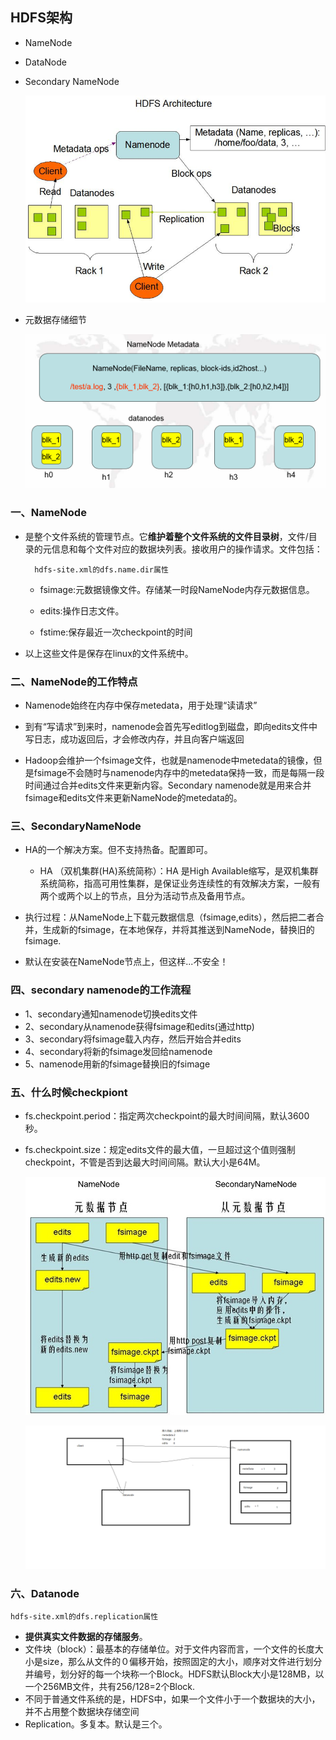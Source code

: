 ## HDFS架构

* NameNode
* DataNode
* Secondary NameNode

  ![](../HDFS/img/HDFS%20Architecure.png)
  
* 元数据存储细节  
    
    ![](../HDFS/img/%E5%85%83%E6%95%B0%E6%8D%AE%E5%AD%98%E5%82%A8%E7%BB%86%E8%8A%82.png)   
  
### 一、NameNode

* 是整个文件系统的管理节点。它**维护着整个文件系统的文件目录树**，文件/目录的元信息和每个文件对应的数据块列表。接收用户的操作请求。文件包括：
     
        hdfs-site.xml的dfs.name.dir属性
     
     * fsimage:元数据镜像文件。存储某一时段NameNode内存元数据信息。
     
     * edits:操作日志文件。
     
     * fstime:保存最近一次checkpoint的时间

* 以上这些文件是保存在linux的文件系统中。

### 二、NameNode的工作特点

* Namenode始终在内存中保存metedata，用于处理“读请求”

* 到有“写请求”到来时，namenode会首先写editlog到磁盘，即向edits文件中写日志，成功返回后，才会修改内存，并且向客户端返回

* Hadoop会维护一个fsimage文件，也就是namenode中metedata的镜像，但是fsimage不会随时与namenode内存中的metedata保持一致，而是每隔一段时间通过合并edits文件来更新内容。Secondary namenode就是用来合并fsimage和edits文件来更新NameNode的metedata的。

### 三、SecondaryNameNode

* HA的一个解决方案。但不支持热备。配置即可。
    
    * HA （双机集群(HA)系统简称）：HA 是High Available缩写，是双机集群系统简称，指高可用性集群，是保证业务连续性的有效解决方案，一般有两个或两个以上的节点，且分为活动节点及备用节点。

* 执行过程：从NameNode上下载元数据信息（fsimage,edits），然后把二者合并，生成新的fsimage，在本地保存，并将其推送到NameNode，替换旧的fsimage.

* 默认在安装在NameNode节点上，但这样...不安全！

 ### 四、secondary namenode的工作流程
 
* 1、secondary通知namenode切换edits文件
* 2、secondary从namenode获得fsimage和edits(通过http)
* 3、secondary将fsimage载入内存，然后开始合并edits
* 4、secondary将新的fsimage发回给namenode
* 5、namenode用新的fsimage替换旧的fsimage

### 五、什么时候checkpiont 

* fs.checkpoint.period：指定两次checkpoint的最大时间间隔，默认3600秒。 

* fs.checkpoint.size：规定edits文件的最大值，一旦超过这个值则强制checkpoint，不管是否到达最大时间间隔。默认大小是64M。

  ![](../HDFS/img/checkpiont.png)

  ![](../HDFS/img/checkPoint%E8%BF%87%E7%A8%8B.png)
  
### 六、Datanode

    hdfs-site.xml的dfs.replication属性

* **提供真实文件数据的存储服务**。
* 文件块（block）：最基本的存储单位。对于文件内容而言，一个文件的长度大小是size，那么从文件的０偏移开始，按照固定的大小，顺序对文件进行划分并编号，划分好的每一个块称一个Block。HDFS默认Block大小是128MB，以一个256MB文件，共有256/128=2个Block.
* 不同于普通文件系统的是，HDFS中，如果一个文件小于一个数据块的大小，并不占用整个数据块存储空间
* Replication。多复本。默认是三个。

  
  
  
  
  
  
  
  
  
  
  
  
  
  
  
  
  
  

